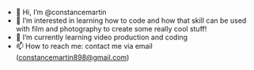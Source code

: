 - 👋 Hi, I’m @constancemartin
- 👀 I’m interested in learning how to code and how that skill can be used with film and photography to create some really cool stuff!
- 🌱 I’m currently learning video production and coding
- 📫 How to reach me: contact me via email (constancemartin898@gmail.com)
